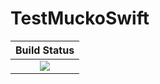 # TestMuckoSwift

|  **Build Status**               |
|:-------------------------------:|
|  [![][travis-img]][travis-url]  |


[travis-img]: https://api.travis-ci.org/wookay/TestMuckoSwift.svg?branch=master
[travis-url]: https://travis-ci.org/wookay/TestMuckoSwift

